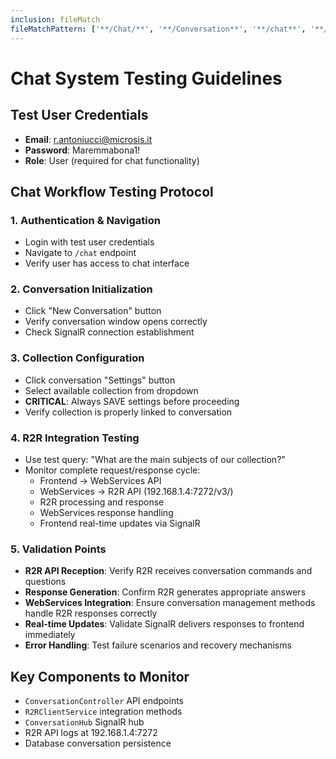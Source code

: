 ```yaml
---
inclusion: fileMatch
fileMatchPattern: ['**/Chat/**', '**/Conversation**', '**/chat**', '**/conversation**']
---
```


# Chat System Testing Guidelines

## Test User Credentials
- **Email**: r.antoniucci@microsis.it
- **Password**: Maremmabona1!
- **Role**: User (required for chat functionality)

## Chat Workflow Testing Protocol

### 1. Authentication & Navigation
- Login with test user credentials
- Navigate to `/chat` endpoint
- Verify user has access to chat interface

### 2. Conversation Initialization
- Click "New Conversation" button
- Verify conversation window opens correctly
- Check SignalR connection establishment

### 3. Collection Configuration
- Click conversation "Settings" button
- Select available collection from dropdown
- **CRITICAL**: Always SAVE settings before proceeding
- Verify collection is properly linked to conversation

### 4. R2R Integration Testing
- Use test query: "What are the main subjects of our collection?"
- Monitor complete request/response cycle:
  - Frontend → WebServices API
  - WebServices → R2R API (192.168.1.4:7272/v3/)
  - R2R processing and response
  - WebServices response handling
  - Frontend real-time updates via SignalR

### 5. Validation Points
- **R2R API Reception**: Verify R2R receives conversation commands and questions
- **Response Generation**: Confirm R2R generates appropriate answers
- **WebServices Integration**: Ensure conversation management methods handle R2R responses correctly
- **Real-time Updates**: Validate SignalR delivers responses to frontend immediately
- **Error Handling**: Test failure scenarios and recovery mechanisms

## Key Components to Monitor
- `ConversationController` API endpoints
- `R2RClientService` integration methods
- `ConversationHub` SignalR hub
- R2R API logs at 192.168.1.4:7272
- Database conversation persistence
